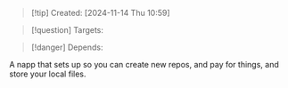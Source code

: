 
>[!tip] Created: [2024-11-14 Thu 10:59]

>[!question] Targets: 

>[!danger] Depends: 

A napp that sets up so you can create new repos, and pay for things, and store your local files.